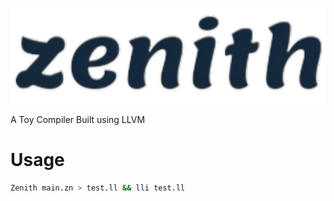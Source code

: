 ![Zenith](https://github.com/sipusumit/zenith/blob/main/logo/zenith-en.png?raw=true)

A Toy Compiler Built using LLVM

# Usage
``` bash
Zenith main.zn > test.ll && lli test.ll
```